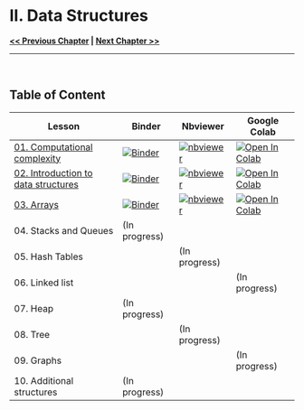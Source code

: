 # II. Data Structures

**[<< Previous Chapter](../01_Introduction-to-Python)   |   [Next Chapter >>](../03_Algorithms)**

<hr>
&nbsp;

## Table of Content

| Lesson | Binder | Nbviewer | Google Colab |
|------- | ------ | -------- | -------------|
| [01. Computational complexity](./01_Computational-complexity.ipynb) | [![Binder](https://mybinder.org/badge_logo.svg)](https://mybinder.org/v2/gh/adrien-perello/Computer-Science-Crash-Course/main?filepath=02_Data-Structures%2F01_Computational-complexity.ipynb) | [![nbviewer](https://raw.githubusercontent.com/jupyter/design/master/logos/Badges/nbviewer_badge.svg)](https://nbviewer.jupyter.org/github/adrien-perello/Computer-Science-Crash-Course/blob/main/02_Data-Structures/01_Computational-complexity.ipynb) | [![Open In Colab](https://colab.research.google.com/assets/colab-badge.svg)](https://colab.research.google.com/github/adrien-perello/Computer-Science-Crash-Course/blob/main/02_Data-Structures/01_Computational-complexity.ipynb) |
| [02. Introduction to data structures](./02_Introduction-to-data-structures.ipynb) | [![Binder](https://mybinder.org/badge_logo.svg)](https://mybinder.org/v2/gh/adrien-perello/Computer-Science-Crash-Course/main?filepath=02_Data-Structures%2F02_Introduction-to-data-structures.ipynb) | [![nbviewer](https://raw.githubusercontent.com/jupyter/design/master/logos/Badges/nbviewer_badge.svg)](https://nbviewer.jupyter.org/github/adrien-perello/Computer-Science-Crash-Course/blob/main/02_Data-Structures/02_Introduction-to-data-structures.ipynb) | [![Open In Colab](https://colab.research.google.com/assets/colab-badge.svg)](https://colab.research.google.com/github/adrien-perello/Computer-Science-Crash-Course/blob/main/02_Data-Structures/02_Introduction-to-data-structures.ipynb) |
| [03. Arrays](./03_Arrays.ipynb) | [![Binder](https://mybinder.org/badge_logo.svg)](https://mybinder.org/v2/gh/adrien-perello/Computer-Science-Crash-Course/main?filepath=02_Data-Structures%2F03_Arrays.ipynb) | [![nbviewer](https://raw.githubusercontent.com/jupyter/design/master/logos/Badges/nbviewer_badge.svg)](https://nbviewer.jupyter.org/github/adrien-perello/Computer-Science-Crash-Course/blob/main/02_Data-Structures/03_Arrays.ipynb) | [![Open In Colab](https://colab.research.google.com/assets/colab-badge.svg)](https://colab.research.google.com/github/adrien-perello/Computer-Science-Crash-Course/blob/main/02_Data-Structures/03_Arrays.ipynb) |
| 04. Stacks and Queues | (In progress) | | |
| 05. Hash Tables |  | (In progress) |  |
| 06. Linked list |  |  | (In progress) | 
| 07.  Heap |  (In progress) | | |
| 08. Tree |  | (In progress) |  |
| 09. Graphs |  |  | (In progress) |
| 10. Additional structures | (In progress) |  | |
